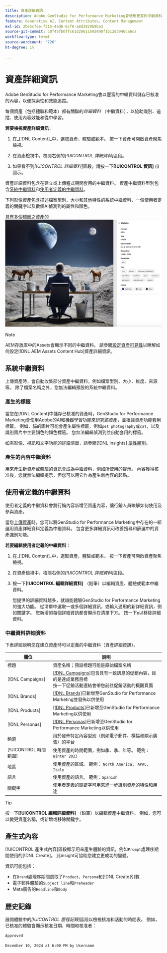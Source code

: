 ```yaml
---
title: 資產詳細資訊
description: Adobe GenStudio for Performance Marketing會使用豐富的中繼資料儲存已核准的內容，以供搜尋和效能追蹤。
feature: Generative AI, Content Attributes, Content Management
exl-id: 2be5cfee-f315-4ad6-8cf0-a8d3929b9ba3
source-git-commit: c0f45fb0ffc61d20611693498f1b12d3946ca6ca
workflow-type: tm+mt
source-wordcount: '726'
ht-degree: 1%

---
```


# 資產詳細資訊

Adobe GenStudio for Performance Marketing會以豐富的中繼資料儲存已核准的內容，以便探索性和效能追蹤。

每個資產（包括體驗和範本）都有關聯的&#x200B;_詳細資料_ （中繼資料），以協助識別、追蹤、使用內容效能和從中學習。

**若要檢視資產詳細資訊**：

1. 在&#x200B;_[!DNL Content]_中，選取資產、體驗或範本。 按一下資產可開啟資產聚焦檢視。

1. 在資產檢視中，檢閱右側的&#x200B;_[!UICONTROL 詳細資料]_&#x200B;區段。

1. 如果看不到&#x200B;_[!UICONTROL 詳細資料]_&#x200B;區段，請按一下&#x200B;**[!UICONTROL 資訊]** (i)圖示。

資產詳細資料包含在建立或上傳程式期間套用的中繼資料。 資產中繼資料型別包含[系統中繼資料](#system-metadata)和[使用者定義的中繼資料](#user-defined-metadata)。

下列影像資產包含描述檔案型別、大小和其他特性的系統中繼資料、一個使用者定義的關鍵字以及數個AI偵測到的屬性和顏色。

具有多個標籤之資產的![詳細資料](/help/assets/content-asset-details.png)

>[!NOTE]
>
>AEM存放庫中的Assets會顯示不同的中繼資料。 請參閱[設定資產可見性](connect-aem-repo.md#step-4-configure-asset-visibility)以瞭解如何設定[!DNL AEM Assets Content Hub]資產詳細資訊。

## 系統中繼資料

上傳資產時，會自動收集部分資產中繼資料，例如檔案型別、大小、維度、來源等。 除了檔案名稱之外，您無法編輯預設的系統中繼資料。

### 產生的標籤

當您在[!DNL Content]中儲存已核准的資產時，GenStudio for Performance Marketing會使用Adobe的AI和機器學習功能來研究該資產，並根據資產功能套用標籤。 例如，貓的圖片可能會產生屬性標籤，例如`pet photography`或`cat`，以及識別圖片中主要顏色的顏色標籤。 您無法編輯偵測到並自動套用的標籤。

如需影像、視訊和文字功能的詳細清單，請參閱[!DNL Insights] [屬性類別](/help/user-guide/insights/attributes.md#categories)。

### 產生的內容中繼資料

用來產生新資產或體驗的資訊會成為中繼資料，例如所使用的提示。 內容獲得核准後，您就無法編輯提示，但您可以用它作為產生新內容的起點。

## 使用者定義的中繼資料

使用者定義的中繼資料會將行銷內容新增至資產內容，讓行銷人員瞭解如何使用及參與資產。

當您[上傳資產](/help/user-guide/content/manage-assets.md#add-assets)時，您可以將GenStudio for Performance Marketing中存在的一組選用資產詳細資料定義為中繼資料。 包含更多詳細資訊可改善搜尋和篩選中的資產識別功能。

**若要編輯使用者定義的中繼資料**：

1. 在&#x200B;_[!DNL Content]_中，選取資產、體驗或範本。 按一下資產可開啟資產聚焦檢視。

1. 在資產檢視中，檢閱右側的&#x200B;_[!UICONTROL 詳細資料]_&#x200B;區段。

1. 按一下&#x200B;**[!UICONTROL 編輯詳細資料]** （鉛筆）以編輯資產、體驗或範本中繼資料。

   您提供的詳細資料越多，就越能體驗GenStudio for Performance Marketing的強大功能。 從清單中選取一或多個詳細資訊，或輸入適用的新詳細資訊，例如關鍵字。 您新增的每個詳細資訊都會顯示在清單下方。 按一下&#x200B;**`x`**&#x200B;以移除詳細資料。

### 中繼資料詳細資料

下表詳細說明您在建立資產時可以定義的中繼資料（資產詳細資訊）。

| 欄位 | 說明 |
| -------------- | ----------- |
| 標題 | 資產名稱；預設標題可能是原始檔案名稱 |
| [!DNL Campaigns] | [[!DNL Campaigns]](/help/user-guide/campaigns/overview.md)包含具有一致訊息的促銷內容，目的是達成業務目標<br>按一下促銷活動連結會帶您前往促銷活動的概觀頁面 |
| [!DNL Brands] | [[!DNL Brands]](/help/user-guide/guidelines/brands.md)已新增至GenStudio for Performance Marketing並發佈以供使用 |
| [!DNL Products] | [[!DNL Products]](/help/user-guide/guidelines/products.md)已新增至GenStudio for Performance Marketing以供使用 |
| [!DNL Personas] | [[!DNL Personas]](/help/user-guide/guidelines/personas.md)已新增至GenStudio for Performance Marketing以供使用 |
| 頻道 | 用於發佈特定內容型別（例如電子郵件、橫幅和顯示廣告）的平台 |
| [!UICONTROL 時間範圍] | 使用資產的時間範圍，例如季、季、年等。 範例：`Winter 2023` |
| 地區 | 使用資產的區域。 範例： `North America`， `APAC`， `Italy` |
| 語言 | 使用資產的語言。 範例：`Spanish` |
| 關鍵字 | 使用者定義的關鍵字可用來進一步識別資產的特性和用途 |

>[!TIP]
>
>按一下&#x200B;**[!UICONTROL 編輯詳細資料]** （鉛筆）以編輯資產中繼資料。 例如，您可以變更資產名稱，或新增或移除關鍵字。

## 產生式內容

[!UICONTROL 產生式內容]區段顯示用來產生體驗的資訊，例如`Prompt`處理序期間使用的[!DNL Create]。 此insight可協助您建立更成功的變體。

資訊可能包括：

- 在`Brand`處理序期間選取了`Product`、`Persona`和[!DNL Create]引數
- 電子郵件體驗的`Subject line`和`Preheader`
- Meta廣告的`Headline`和`Body`

## 歷史記錄

展開體驗中的&#x200B;_[!UICONTROL 歷程記錄]_&#x200B;區段以檢視核准和活動的時間表。 例如，已核准的體驗會顯示核准日期、時間和核准者：

```
Approved

December 10, 2024 at 6:00 PM by Username
```
